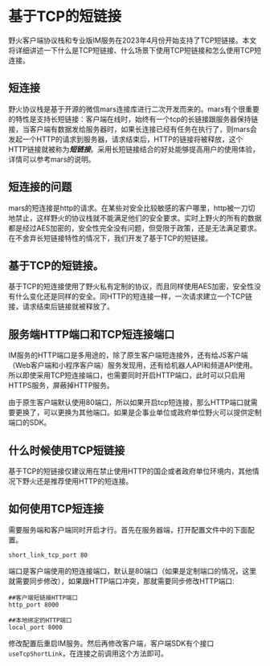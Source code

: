 # 基于TCP的短链接
野火客户端协议栈和专业版IM服务在2023年4月份开始支持了TCP短链接。本文将详细讲述一下什么是TCP短链接、什么场景下使用TCP短链接和怎么使用TCP短连接。

## 短连接
野火协议栈是基于开源的微信mars连接库进行二次开发而来的。mars有个很重要的特性是支持长短链接：客户端在线时，始终有一个tcp的长链接跟服务器保持链接，当客户端有数据发给服务器时，如果长连接已经有任务在执行了，则mars会发起一个HTTP的请求到服务器，请求结束后，HTTP的链接将被释放，这个HTTP链接就被称为***短链接***。采用长短链接结合的好处能够提高用户的使用体验，详情可以参考mars的说明。

## 短连接的问题
mars的短连接是http的请求。在某些对安全比较敏感的客户哪里，http被一刀切地禁止，这样野火的协议栈就不能满足他们的安全要求。实时上野火的所有的数据都是经过AES加密的，安全性完全没有问题，但受限于政策，还是无法满足要求。在不舍弃长短链接特性的情况下，我们开发了基于TCP的短链接。

## 基于TCP的短链接。
基于TCP的短连接使用了野火私有定制的协议，而且同样使用AES加密，安全性没有什么变化还是同样的安全。同HTTP的短连接一样，一次请求建立一个TCP链接，请求结束后链接就被释放了。

## 服务端HTTP端口和TCP短连接端口
IM服务的HTTP端口是多用途的，除了原生客户端短连接外，还有给JS客户端（Web客户端和小程序客户端）服务发现用，还有给机器人API和频道API使用。所以即使采用TCP短连接端口，也需要同时开启HTTP端口，此时可以只启用HTTPS服务，屏蔽掉HTTP服务。

由于原生客户端默认使用80端口，所以如果开启tcp短连接，那么HTTP端口就需要更换了，可以更换为其他端口。如果是企事业单位或政府单位野火可以提供定制端口的SDK。

## 什么时候使用TCP短链接
基于TCP的短链接仅建议用在禁止使用HTTP的国企或者政府单位环境内，其他情况下野火还是推荐使用HTTP的短连接。

## 如何使用TCP短连接
需要服务端和客户端同时开启才行。首先在服务器端，打开配置文件中的下面配置。
```
short_link_tcp_port 80
```
端口是客户端使用的短连接端口，默认是80端口（如果是定制端口的情况，这里就需要同步修改），如果跟HTTP端口冲突，那就需要同步修改HTTP端口:
```
##客户端短链接HTTP端口
http_port 8000

##本地绑定的HTTP端口
local_port 8000
```
修改配置后重启IM服务。然后再修改客户端，客户端SDK有个接口```useTcpShortLink```，在连接之前调用这个方法即可。
